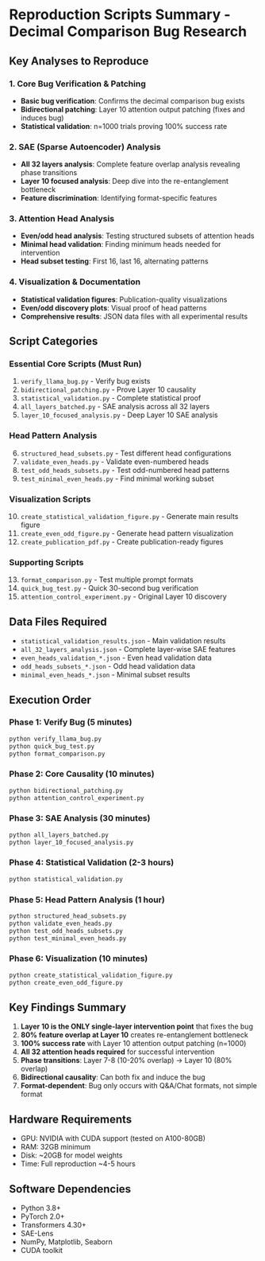 # Reproduction Scripts Summary - Decimal Comparison Bug Research

## Key Analyses to Reproduce

### 1. Core Bug Verification & Patching
- **Basic bug verification**: Confirms the decimal comparison bug exists
- **Bidirectional patching**: Layer 10 attention output patching (fixes and induces bug)
- **Statistical validation**: n=1000 trials proving 100% success rate

### 2. SAE (Sparse Autoencoder) Analysis
- **All 32 layers analysis**: Complete feature overlap analysis revealing phase transitions
- **Layer 10 focused analysis**: Deep dive into the re-entanglement bottleneck
- **Feature discrimination**: Identifying format-specific features

### 3. Attention Head Analysis
- **Even/odd head analysis**: Testing structured subsets of attention heads
- **Minimal head validation**: Finding minimum heads needed for intervention
- **Head subset testing**: First 16, last 16, alternating patterns

### 4. Visualization & Documentation
- **Statistical validation figures**: Publication-quality visualizations
- **Even/odd discovery plots**: Visual proof of head patterns
- **Comprehensive results**: JSON data files with all experimental results

## Script Categories

### Essential Core Scripts (Must Run)
1. `verify_llama_bug.py` - Verify bug exists
2. `bidirectional_patching.py` - Prove Layer 10 causality
3. `statistical_validation.py` - Complete statistical proof
4. `all_layers_batched.py` - SAE analysis across all 32 layers
5. `layer_10_focused_analysis.py` - Deep Layer 10 SAE analysis

### Head Pattern Analysis
6. `structured_head_subsets.py` - Test different head configurations
7. `validate_even_heads.py` - Validate even-numbered heads
8. `test_odd_heads_subsets.py` - Test odd-numbered head patterns
9. `test_minimal_even_heads.py` - Find minimal working subset

### Visualization Scripts
10. `create_statistical_validation_figure.py` - Generate main results figure
11. `create_even_odd_figure.py` - Generate head pattern visualization
12. `create_publication_pdf.py` - Create publication-ready figures

### Supporting Scripts
13. `format_comparison.py` - Test multiple prompt formats
14. `quick_bug_test.py` - Quick 30-second bug verification
15. `attention_control_experiment.py` - Original Layer 10 discovery

## Data Files Required
- `statistical_validation_results.json` - Main validation results
- `all_32_layers_analysis.json` - Complete layer-wise SAE features
- `even_heads_validation_*.json` - Even head validation data
- `odd_heads_subsets_*.json` - Odd head validation data
- `minimal_even_heads_*.json` - Minimal subset results

## Execution Order

### Phase 1: Verify Bug (5 minutes)
```bash
python verify_llama_bug.py
python quick_bug_test.py
python format_comparison.py
```

### Phase 2: Core Causality (10 minutes)
```bash
python bidirectional_patching.py
python attention_control_experiment.py
```

### Phase 3: SAE Analysis (30 minutes)
```bash
python all_layers_batched.py
python layer_10_focused_analysis.py
```

### Phase 4: Statistical Validation (2-3 hours)
```bash
python statistical_validation.py
```

### Phase 5: Head Pattern Analysis (1 hour)
```bash
python structured_head_subsets.py
python validate_even_heads.py
python test_odd_heads_subsets.py
python test_minimal_even_heads.py
```

### Phase 6: Visualization (10 minutes)
```bash
python create_statistical_validation_figure.py
python create_even_odd_figure.py
```

## Key Findings Summary

1. **Layer 10 is the ONLY single-layer intervention point** that fixes the bug
2. **80% feature overlap at Layer 10** creates re-entanglement bottleneck
3. **100% success rate** with Layer 10 attention output patching (n=1000)
4. **All 32 attention heads required** for successful intervention
5. **Phase transitions**: Layer 7-8 (10-20% overlap) → Layer 10 (80% overlap)
6. **Bidirectional causality**: Can both fix and induce the bug
7. **Format-dependent**: Bug only occurs with Q&A/Chat formats, not simple format

## Hardware Requirements
- GPU: NVIDIA with CUDA support (tested on A100-80GB)
- RAM: 32GB minimum
- Disk: ~20GB for model weights
- Time: Full reproduction ~4-5 hours

## Software Dependencies
- Python 3.8+
- PyTorch 2.0+
- Transformers 4.30+
- SAE-Lens
- NumPy, Matplotlib, Seaborn
- CUDA toolkit